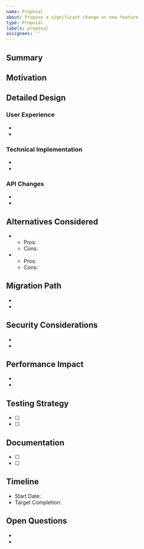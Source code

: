 ```yaml
---
name: Proposal
about: Propose a significant change or new feature
type: Proposal
labels: proposal
assignees: ''
---
```


## Summary
<!-- A clear and concise description of the proposal -->

## Motivation
<!-- Why are we doing this? What use cases does it support? What is the expected outcome? -->

## Detailed Design
<!-- Explain the design in enough detail that its impact can be understood -->

### User Experience
<!-- How will users interact with this feature? -->
- <!-- UX point 1 -->
- <!-- UX point 2 -->

### Technical Implementation
<!-- Technical details of the implementation -->
- <!-- Technical point 1 -->
- <!-- Technical point 2 -->

### API Changes
<!-- Any changes to existing APIs or new APIs -->
- <!-- API change 1 -->
- <!-- API change 2 -->

## Alternatives Considered
<!-- What other designs have been considered? Why were they not chosen? -->
- <!-- Alternative 1 -->
  - Pros:
  - Cons:
- <!-- Alternative 2 -->
  - Pros:
  - Cons:

## Migration Path
<!-- How will existing users migrate to this new feature? -->
- <!-- Migration step 1 -->
- <!-- Migration step 2 -->

## Security Considerations
<!-- Any security implications or considerations -->
- <!-- Security consideration 1 -->
- <!-- Security consideration 2 -->

## Performance Impact
<!-- Expected performance impact -->
- <!-- Performance point 1 -->
- <!-- Performance point 2 -->

## Testing Strategy
<!-- How will this be tested? -->
- [ ] <!-- Test case 1 -->
- [ ] <!-- Test case 2 -->

## Documentation
<!-- What documentation needs to be written or updated? -->
- [ ] <!-- Documentation item 1 -->
- [ ] <!-- Documentation item 2 -->

## Timeline
<!-- Expected timeline for implementation -->
- Start Date: <!-- TBD -->
- Target Completion: <!-- TBD -->

## Open Questions
<!-- Any unresolved questions that need to be addressed -->
- <!-- Question 1 -->
- <!-- Question 2 --> 
